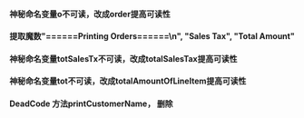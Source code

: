 #### 神秘命名变量o不可读，改成order提高可读性
#### 提取魔数"======Printing Orders======\n", "Sales Tax", "Total Amount"
#### 神秘命名变量totSalesTx不可读，改成totalSalesTax提高可读性
#### 神秘命名变量tot不可读，改成totalAmountOfLineItem提高可读性
#### DeadCode 方法printCustomerName， 删除

